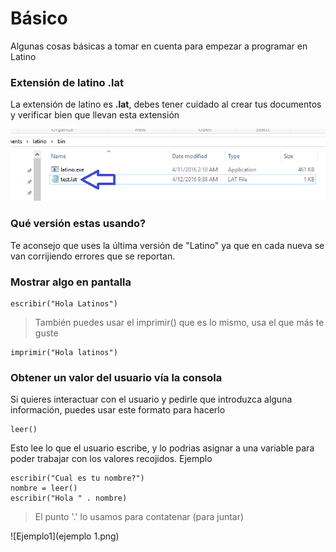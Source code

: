 # Básico
Algunas cosas básicas a tomar en cuenta para empezar a programar en Latino


### Extensión de latino .lat
La extensión de latino es **.lat**, debes tener cuidado al crear tus documentos y verificar bien que llevan esta extensión 

![.lat](extencion.png)

### Qué versión estas usando?
Te aconsejo que uses la última versión de "Latino" ya que en cada nueva se van corrijiendo errores que se reportan.



### Mostrar algo en pantalla

```
escribir("Hola Latinos")
```
> También puedes usar el imprimir() que es lo mismo, usa el que más te guste

```
imprimir("Hola latinos")
```


### Obtener un valor del usuario vía la consola
Si quieres interactuar con el usuario y pedirle que introduzca alguna información, puedes usar este formato para hacerlo 
```
leer()
```
Esto lee lo que el usuario escribe, y lo podrias asignar a una variable para poder trabajar con los valores recojidos.
Ejemplo

```
escribir("Cual es tu nombre?")
nombre = leer()
escribir("Hola " . nombre)
```
> El punto '.' lo usamos para contatenar (para juntar)

![Ejemplo1](ejemplo 1.png)